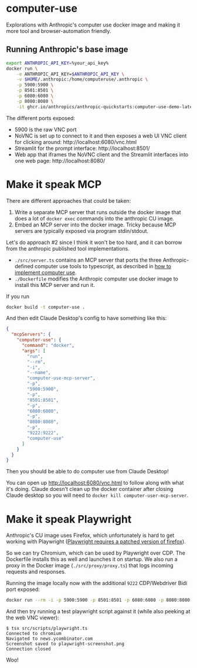 # computer-use

Explorations with Anthropic's computer use docker image and making it more tool and browser-automation friendly.

## Running Anthropic's base image

```zsh
export ANTHROPIC_API_KEY=%your_api_key%
docker run \
    -e ANTHROPIC_API_KEY=$ANTHROPIC_API_KEY \
    -v $HOME/.anthropic:/home/computeruse/.anthropic \
    -p 5900:5900 \
    -p 8501:8501 \
    -p 6080:6080 \
    -p 8080:8080 \
    -it ghcr.io/anthropics/anthropic-quickstarts:computer-use-demo-latest
```

The different ports exposed:

- 5900 is the raw VNC port
- NoVNC is set up to connect to it and then exposes a web UI VNC client for clicking around: http://localhost:6080/vnc.html
- Streamlit for the prompt interface: http://localhost:8501/
- Web app that iframes the NoVNC client and the Streamlit interfaces into one web page: http://localhost:8080/

# Make it speak MCP

There are different approaches that could be taken:

1. Write a separate MCP server that runs outside the docker image that does a lot of `docker exec` commands into the anthropic CU image.
2. Embed an MCP server into the docker image. Tricky because MCP servers are typically exposed via program stdin/stdout.

Let's do approach #2 since I think it won't be too hard, and it can borrow from the anthropic published tool implementations.

- `./src/server.ts` contains an MCP server that ports the three Anthropic-defined computer use tools to typescript, as described in [how to implement computer use](https://docs.anthropic.com/en/docs/build-with-claude/computer-use#how-to-implement-computer-use).
- `./Dockerfile` modifies the Anthropic computer use docker image to install this MCP server and run it.

If you run

```bash
docker build -t computer-use .
```

And then edit Claude Desktop's config to have something like this:

```json
{
  "mcpServers": {
    "computer-use": {
      "command": "docker",
      "args": [
        "run",
        "--rm",
        "-i",
        "--name",
        "computer-use-mcp-server",
        "-p",
        "5900:5900",
        "-p",
        "8501:8501",
        "-p",
        "6080:6080",
        "-p",
        "8080:8080",
        "-p",
        "9222:9222",
        "computer-use"
      ]
    }
  }
}
```

Then you should be able to do computer use from Claude Desktop!

You can open up [http://localhost:6080/vnc.html](http://localhost:6080/vnc.html) to follow along with what it's doing. Claude doesn't clean up the docker container after closing Claude desktop so you will need to `docker kill computer-user-mcp-server`.

# Make it speak Playwright

Anthropic's CU image uses Firefox, which unfortunately is hard to get working with Playwright ([Playwright requires a patched version of firefox](https://stackoverflow.com/questions/75090385/running-playwright-with-the-local-firefox)).

So we can try Chromium, which can be used by Playwright over CDP. The Dockerfile installs this as well and launches it on startup.
We also run a proxy in the Docker image (`./src/proxy/proxy.ts`) that logs incoming requests and responses.

Running the image locally now with the additional `9222` CDP/Webdriver Bidi port exposed:

```zsh
docker run --rm -i -p 5900:5900 -p 8501:8501 -p 6080:6080 -p 8080:8080 -p 9222:9222 --name computer-use-mcp-server computer-use
```

And then try running a test playwright script against it (while also peeking at the web VNC viewer):

```
$ tsx src/scripts/playwright.ts
Connected to chromium
Navigated to news.ycombinator.com
Screenshot saved to playwright-screenshot.png
Connection closed
```

Woo!
